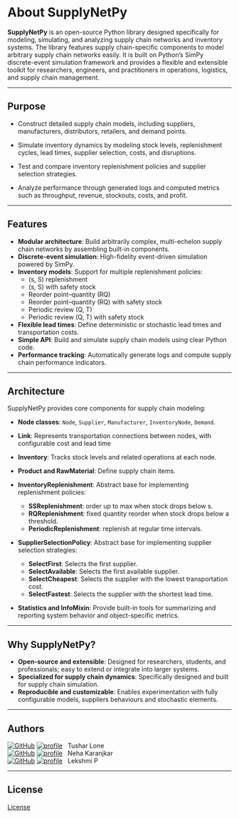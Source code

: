 # About SupplyNetPy

**SupplyNetPy** is an open-source Python library designed specifically for modeling, simulating, and analyzing supply chain networks and inventory systems. The library features supply chain-specific components to model arbitrary supply chain networks easily. It is built on Python’s SimPy discrete-event simulation framework and provides a flexible and extensible toolkit for researchers, engineers, and practitioners in operations, logistics, and supply chain management.

---

## Purpose

- Construct detailed supply chain models, including suppliers, manufacturers, distributors, retailers, and demand points.

- Simulate inventory dynamics by modeling stock levels, replenishment cycles, lead times, supplier selection, costs, and disruptions.

- Test and compare inventory replenishment policies and supplier selection strategies.

- Analyze performance through generated logs and computed metrics such as throughput, revenue, stockouts, costs, and profit.

---

## Features

- **Modular architecture**: Build arbitrarily complex, multi-echelon supply chain networks by assembling built-in components.
- **Discrete-event simulation**: High-fidelity event-driven simulation powered by SimPy.
- **Inventory models**: Support for multiple replenishment policies:
    - (s, S) replenishment
    - (s, S) with safety stock
    - Reorder point–quantity (RQ)
    - Reorder point–quantity (RQ) with safety stock
    - Periodic review (Q, T)
    - Periodic review (Q, T) with safety stock
- **Flexible lead times**: Define deterministic or stochastic lead times and transportation costs.
- **Simple API**: Build and simulate supply chain models using clear Python code.
- **Performance tracking**: Automatically generate logs and compute supply chain performance indicators.

---

## Architecture

SupplyNetPy provides core components for supply chain modeling:

- **Node classes**: `Node`, `Supplier`, `Manufacturer`, `InventoryNode`, `Demand`.
- **Link**: Represents transportation connections between nodes, with configurable cost and lead time
- **Inventory**: Tracks stock levels and related operations at each node.
- **Product and RawMaterial**: Define supply chain items.
- **InventoryReplenishment**: Abstract base for implementing replenishment policies:
    - **SSReplenishment**: order up to max when stock drops below s.
    - **RQReplenishment**: fixed quantity reorder when stock drops below a threshold.
    - **PeriodicReplenishment**: replenish at regular time intervals.

- **SupplierSelectionPolicy**: Abstract base for implementing supplier selection strategies:
    - **SelectFirst**: Selects the first supplier.
    - **SelectAvailable**: Selects the first available supplier.
    - **SelectCheapest**: Selects the supplier with the lowest transportation cost.
    - **SelectFastest**: Selects the supplier with the shortest lead time.
- **Statistics and InfoMixin**: Provide built-in tools for summarizing and reporting system behavior and object-specific metrics.

---

## Why SupplyNetPy?

- **Open-source and extensible**: Designed for researchers, students, and professionals; easy to extend or integrate into larger systems.
- **Specialized for supply chain dynamics**: Specifically designed and built for supply chain simulation.
- **Reproducible and customizable**: Enables experimentation with fully configurable models, suppliers behaviours and stochastic elements.

---
## Authors


[![GitHub](img/github.png)](https://github.com/tusharlone) 
[![profile](img/profile-user.png)](https:\\tusharlone.github.io) &nbsp; Tushar Lone <br>
[![GitHub](img/github.png)](https://github.com/NehaKaranjkar) 
[![profile](img/profile-user.png)](https:\\nehakaranjkar.github.io) &nbsp; Neha Karanjkar <br>
[![GitHub](img/github.png)](https://github.com/LekshmiPremkumar)
[![profile](img/profile-user.png)](https:\\lekshmipremkumar.github.io) &nbsp; Lekshmi P<br>

---
## License

[License](license.md)